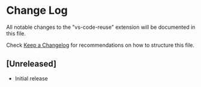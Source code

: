 # Change Log
All notable changes to the "vs-code-reuse" extension will be documented in this file.

Check [Keep a Changelog](http://keepachangelog.com/) for recommendations on how to structure this file.

## [Unreleased]
- Initial release